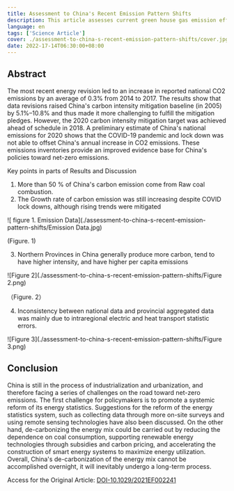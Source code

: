 ```yaml
---
title: Assessment to China's Recent Emission Pattern Shifts
description: This article assesses current green house gas emission effect considering recent developments such as the COVID-19 epidemic
language: en
tags: ['Science Article']
cover: ./assessment-to-china-s-recent-emission-pattern-shifts/cover.jpg
date: 2022-17-14T06:30:00+08:00
---
```

## Abstract

The most recent energy revision led to an increase in reported national CO2 emissions by an average of 0.3% from 2014 to 2017. The results show that data revisions raised China's carbon intensity mitigation baseline (in 2005) by 5.1%–10.8% and thus made it more challenging to fulfill the mitigation pledges. However, the 2020 carbon intensity mitigation target was achieved ahead of schedule in 2018. A preliminary estimate of China's national emissions for 2020 shows that the COVID-19 pandemic and lock down was not able to offset China's annual increase in CO2 emissions. These emissions inventories provide an improved evidence base for China's policies toward net-zero emissions.

Key points in parts of Results and Discussion

1. More than 50 % of China's carbon emission come from Raw coal combustion.
2.  The Growth rate of carbon emission was still increasing despite COVID lock downs, although rising trends were mitigated

![ figure 1. Emission Data](./assessment-to-china-s-recent-emission-pattern-shifts/Emission Data.jpg)

(Figure. 1)

3. Northern Provinces in China generally produce more carbon, tend to have higher intensity, and have higher per capita emissions

![Figure 2](./assessment-to-china-s-recent-emission-pattern-shifts/Figure 2.png)

（Figure. 2）

4. Inconsistency between national data and provincial aggregated data was mainly due to intraregional electric and heat transport statistic errors.  

![Figure 3](./assessment-to-china-s-recent-emission-pattern-shifts/Figure 3.png)

## Conclusion

China is still in the process of industrialization and urbanization, and therefore facing a series of challenges on the road toward net-zero emissions. The first challenge for policymakers is to promote a systemic reform of its energy statistics. Suggestions for the reform of the energy statistics system, such as collecting data through more on-site surveys and using remote sensing technologies have also been discussed. On the other hand, de-carbonizing the energy mix could be carried out by reducing the dependence on coal consumption, supporting renewable energy technologies through subsidies and carbon pricing, and accelerating the construction of smart energy systems to maximize energy utilization. Overall, China's de-carbonization of the energy mix cannot be accomplished overnight, it will inevitably undergo a long-term process.

Access for the Original Article: [DOI-10.1029/2021EF002241](https://doi.org/10.1029/2021EF002241)